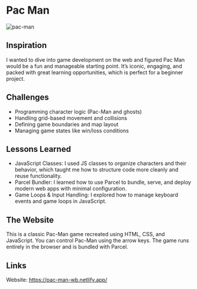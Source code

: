 # Pac Man

![pac-man](https://github.com/user-attachments/assets/f2c1d8ed-afa3-4cd5-9dc4-7a8789377adc)

## Inspiration

I wanted to dive into game development on the web and figured Pac Man would be a fun and manageable starting point. It’s iconic, engaging, and packed with great learning opportunities, which is perfect for a beginner project.

## Challenges

- Programming character logic (Pac-Man and ghosts)
- Handling grid-based movement and collisions
- Defining game boundaries and map layout
- Managing game states like win/loss conditions

## Lessons Learned

- JavaScript Classes: I used JS classes to organize characters and their behavior, which taught me how to structure code more cleanly and reuse functionality.
- Parcel Bundler: I learned how to use Parcel to bundle, serve, and deploy modern web apps with minimal configuration.
- Game Loops & Input Handling: I explored how to manage keyboard events and game loops in JavaScript.

## The Website

This is a classic Pac-Man game recreated using HTML, CSS, and JavaScript. You can control Pac-Man using the arrow keys. The game runs entirely in the browser and is bundled with Parcel.

## Links

Website: https://pac-man-wb.netlify.app/
